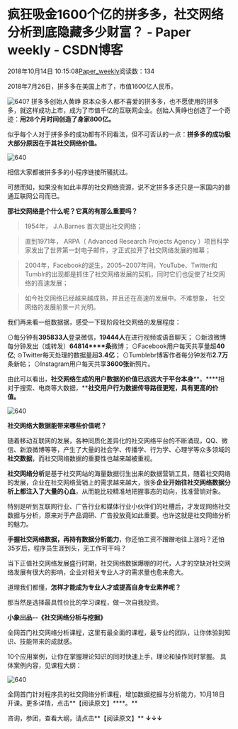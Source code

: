 
# 疯狂吸金1600个亿的拼多多，社交网络分析到底隐藏多少财富？ - Paper weekly - CSDN博客


2018年10月14日 10:15:08[Paper_weekly](https://me.csdn.net/c9Yv2cf9I06K2A9E)阅读数：134


2018年7月26日，拼多多在美国上市了，市值1600亿人民币。

![640?](https://ss.csdn.net/p?https://mmbiz.qpic.cn/mmbiz_jpg/noz2jw2hPlXSibMfpz3E58oQsvmzcbOYckxwK3xAU8BWJiajjraCaIP489diaLZXoOIRf1Pq9r5FV7r6zzIDCRWrQ/640?)
拼多多创始人黄峥
原本众多人都不喜爱的拼多多，也不愿使用的拼多多，就这样成功上市，成为了市值千亿的互联网企业。创始人黄峥也创造了一个奇迹：**用28个月时间创造了身家800亿。**

似乎每个人对于拼多多的成功都有不同看法，但不可否认的一点：**拼多多的成功极大部分原因在于其社交网络价值。**

![640](https://ss.csdn.net/p?https://mmbiz.qpic.cn/mmbiz_jpg/iaJ2Y8kZ6cicVc6m6gOvBgtycsibxyhibAN2eLYzajtqh2GadhicUbtr4wga7vF3SFBJFBhIjUI2UMwDO8rDsHAkhsQ/640)

相信大家都被拼多多的小程序链接所骚扰过。

可想而知，如果没有如此丰厚的社交网络资源，说不定拼多多还只是一家国内的普通互联网公司而已。

**那****社交****网络是个什么呢？它真的有那么重要吗？**

> 1954年，
> J.A.Barnes
> 首次提出社交网络；


> 直到1971年，
> ARPA（
> Advanced Research Projects Agency
> ）项目科学家发出了世界第一封电子邮件，才正式拉开了社交网络发展的帷幕；


> 2004年，Facebook的诞生，2005~2007年间，YouTube、Twitter和Tumblr的出现都是抓住了社交网络发展的契机，同时它们也促使了社交网络的高速发展；


> 如今社交网络已经越来越成熟，并且还在高速的发展中。不难想象，
> 社交网络的发展前景一片光明。

我们再来看一组数据据，感受一下现阶段社交网络的发展程度：

⊙每分钟有**395833人**登录微信，**19444人**在进行视频或语音聊天；
⊙新浪微博每分钟发出（或转发）**64814****条**微博；
⊙Facebook用户每天共享量超**40亿**;
⊙Twitter每天处理的数据量超**3.4亿**；
⊙Tumblebr博客作者每分钟发布**2.7万**条新帖；
⊙Instagram用户每天共享**3600张**新照片。

由此可以看出，**社交网络生成的用户数据的价值已远远大于平台本身****。****相对于搜索、电商等大数据，****社交用户行为数据传导路径更短，具有更高的价值。**

![640](https://ss.csdn.net/p?https://mmbiz.qpic.cn/mmbiz_jpg/QOSsBAEpiaLF2qSvxn3IlYibHOStaDfxFw1icfNa2AuScgicuXicrxVnic1PficqrcmNkn6kusibn8b0RCqyXjP4ibRN9yg/640)

**社交网络大数据能带来哪些价值呢？**

随着移动互联网的发展，各种同质化差异化的社交网络平台的不断涌现，QQ、微信、新浪微博等等，产生了大量的社会学、传播学、行为学、心理学等众多领域的**社交数据**，而社交网络数据的重要性也越来越被重视。

**社交网络分析**是基于社交网站的海量数据衍生出来的数据营销工具，随着社交网络的发展，企业在社交网络营销上的需求越来越大，很多**企业开始往社交网络数据分析上都注入了大量的心血**，从而能比较精准地把握事态的动向，找准营销对象。

特别是听到互联网行业、广告行业和媒体行业小伙伴们的吐槽后，才发现网络社交数据与分析，原来对于产品调研、广告投放竟如此重要。也许这就是社交网络分析的魅力。

**手握社交网络数据，再持有数据分析能力**，你还怕工资不蹭蹭地往上涨吗？还怕35岁后，程序员生涯到头，无工作可干吗？

当下正值社交网络发展盛行时期，社交网络数据爆棚的时代，人才的空缺对社交网络发展有很大的影响，企业对相关专业人才的需求量也愈来愈大。

道理我们都懂，**怎样才能成为专业人才或提高自身专业素养呢？**

那当然是选择最具性价比的学习课程，做一次自我投资。

**小象出品--《社交网络分析与挖掘》**

全网首门社交网络分析课程，这里有最全面的课程，最专业的团队，让你体验到知识、技能带来的成就感。

10个应用案例，让你在掌握理论知识的同时快速上手，理论和操作同时掌握。
具体案例内容，见课程大纲：

![640](https://ss.csdn.net/p?https://mmbiz.qpic.cn/mmbiz_png/NhqC8rk8kafcBeAtZJuy2KUPgkb4YTczjkyRCIA2PTMgN8rKMPlb7cMLKibEsxGMFZe1VIyQGbgom1OIrGGUtPA/640)

全网首门针对程序员的社交网络分析课程，增加数据挖掘与分析能力，10月18日开课。更多详情，点击**【阅读原文】****。**

咨询，参团，查看大纲，请点击**【阅读原文】**
**↓↓↓**


